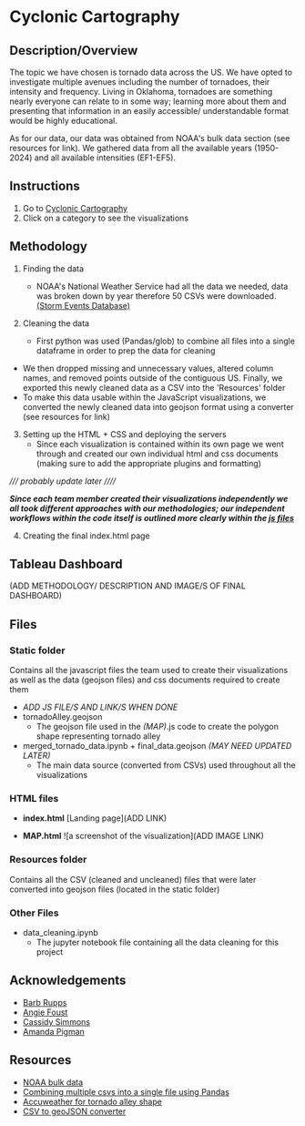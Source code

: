 
# Cyclonic Cartography

## Description/Overview
The topic we have chosen is tornado data across the US. We have opted to investigate multiple avenues including the number of tornadoes, their intensity and frequency. Living in Oklahoma, tornadoes are something nearly everyone can relate to in some way; learning more about them and presenting that information in an easily accessible/ understandable format would be highly educational.

As for our data, our data was obtained from NOAA's bulk data section (see resources for link). We gathered data from all the available years (1950-2024) and all available intensities (EF1-EF5).

## Instructions
1. Go to <a href="ADD LINK">Cyclonic Cartography</a>
2. Click on a category to see the visualizations


## Methodology
1. Finding the data
	- NOAA's National Weather Service had all the data we needed, data was broken down by year therefore 50 CSVs were downloaded. <a href="https://www.ncei.noaa.gov/pub/data/swdi/stormevents/csvfiles/">(Storm Events Database)</a>

2. Cleaning the data
	- First python was used (Pandas/glob) to combine all files into a single dataframe in order to prep the data for cleaning
  - We then dropped missing and unnecessary values, altered column names, and removed points outside of the contiguous US. Finally, we exported this newly cleaned data as a CSV into the 'Resources' folder
  - To make this data usable within the JavaScript visualizations, we converted the newly cleaned data into geojson format using a converter (see resources for link)

3. Setting up the HTML + CSS and deploying the servers
	- Since each visualization is contained within its own page we went through and created our own individual html and css documents (making sure to add the appropriate plugins and formatting)

*\/\/\/ probably update later \/\/\/\/*

***Since each team member created their visualizations independently we all took different approaches with our methodologies; our independent workflows within the code itself is outlined more clearly within the <a href="">js files</a>***

4. Creating the final index.html page

## Tableau Dashboard
(ADD METHODOLOGY/ DESCRIPTION AND IMAGE/S OF FINAL DASHBOARD)

## Files
### Static folder

Contains all the javascript files the team used to create their visualizations as well as the data (geojson files) and css documents required to create them

- *ADD JS FILE/S AND LINK/S WHEN DONE*
- tornadoAlley.geojson
	- The geojson file used in the *(MAP)*.js code to create the polygon shape representing tornado alley
- merged_tornado_data.ipynb + final_data.geojson *(MAY NEED UPDATED LATER)*
	- The main data source (converted from CSVs) used throughout all the visualizations 

### HTML files

- **index.html**
[Landing page](ADD LINK)

- **MAP.html**
![a screenshot of the visualization](ADD IMAGE LINK)

### Resources folder

Contains all the CSV (cleaned and uncleaned) files that were later converted into geojson files (located in the static folder)


### Other Files

- data_cleaning.ipynb
  - The jupyter notebook file containing all the data cleaning for this project


## Acknowledgements
- <a href="https://github.com/brupps">Barb Rupps</a>
- <a href="https://github.com/angiecfoust">Angie Foust </a>
- <a href="https://github.com/cassidysimmons">Cassidy Simmons </a>
- <a href="https://github.com/ASPigman">Amanda Pigman </a>


## Resources
- <a href= "https://www.ncei.noaa.gov/pub/data/swdi/stormevents/csvfiles/">NOAA bulk data</a>
- <a href="https://www.geeksforgeeks.org/how-to-merge-multiple-excel-files-into-a-single-files-with-python/">Combining multiple csvs into a single file using Pandas</a>
- <a href="https://www.accuweather.com/en/severe-weather/is-tornado-alley-shifting-east/1162839">Accuweather for tornado alley shape </a>
- <a href="https://open-innovations.github.io/CSV2GeoJSON/">CSV to geoJSON converter</a>


